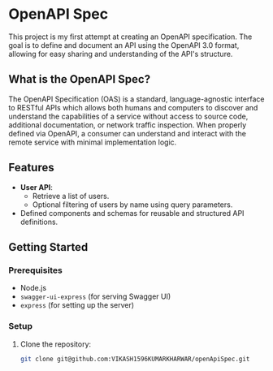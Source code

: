 # OpenAPI Spec

This project is my first attempt at creating an OpenAPI specification. The goal is to define and document an API using the OpenAPI 3.0 format, allowing for easy sharing and understanding of the API's structure.

## What is the OpenAPI Spec?

The OpenAPI Specification (OAS) is a standard, language-agnostic interface to RESTful APIs which allows both humans and computers to discover and understand the capabilities of a service without access to source code, additional documentation, or network traffic inspection. When properly defined via OpenAPI, a consumer can understand and interact with the remote service with minimal implementation logic.

## Features

- **User API**:
  - Retrieve a list of users.
  - Optional filtering of users by name using query parameters.
- Defined components and schemas for reusable and structured API definitions.

## Getting Started

### Prerequisites

- Node.js
- `swagger-ui-express` (for serving Swagger UI)
- `express` (for setting up the server)

### Setup

1. Clone the repository:
   ```bash
   git clone git@github.com:VIKASH1596KUMARKHARWAR/openApiSpec.git
